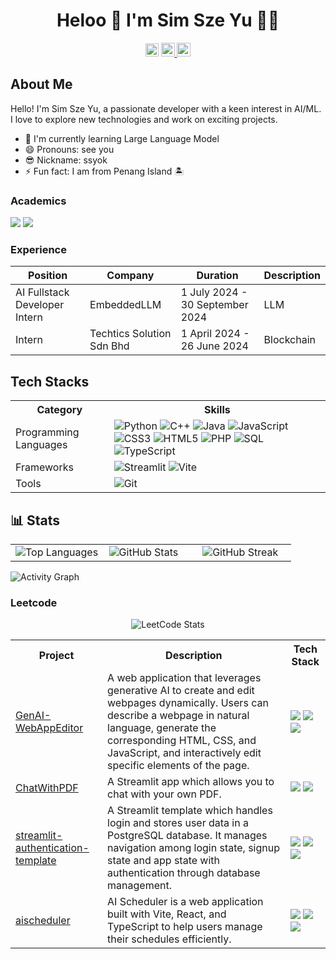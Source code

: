 <h1 align='center'>
  Heloo 👋 I'm Sim Sze Yu 👨‍💻
</h1>

<div align='center'>
  <img src="https://komarev.com/ghpvc/?username=szeyu&color=dc143c&style=for-the-badge" alt="Profile Views" style="height:21px;">
  <a href="https://bento.me/szeyusim">
    <img src="https://img.shields.io/badge/Portfolio-543DE0?style=for-the-badge&logo=About.me&logoColor=white" alt="Portfolio" style="height:22px;">
  </a>
  <a href="https://www.linkedin.com/in/szeyusim/">
    <img src="https://img.shields.io/badge/LinkedIn-0A66C2?style=for-the-badge&logo=linkedin&logoColor=white" alt="LinkedIn" style="height:22px;">
  </a>
</div>

## About Me
Hello! I'm Sim Sze Yu, a passionate developer with a keen interest in AI/ML. I love to explore new technologies and work on exciting projects.

- 🌱 I'm currently learning Large Language Model
- 😄 Pronouns: see you
- 😎 Nickname: ssyok
- ⚡ Fun fact: I am from Penang Island 🏝️


### Academics
<span><img src="https://img.shields.io/badge/BTECH-[Universiti Malaya]-1877F2?style=for-the-badge"></span>
<span><img src="https://img.shields.io/badge/GPA-[3.96]-EFEEE9?style=for-the-badge"></span>

### Experience

| Position | Company | Duration | Description |
|----------|---------|----------|-------------|
| AI Fullstack Developer Intern | EmbeddedLLM | 1 July 2024 - 30 September 2024 | LLM |
| Intern | Techtics Solution Sdn Bhd | 1 April 2024 - 26 June 2024 | Blockchain |


## Tech Stacks
<table>
  <tr>
    <th>Category</th>
    <th>Skills</th>
  </tr>
  <tr>
    <td>Programming Languages</td>
    <td>
      <img src="https://img.shields.io/badge/-Python-3776AB?style=flat&logo=python&logoColor=white" alt="Python">
      <img src="https://img.shields.io/badge/-C++-00599C?style=flat&logo=c%2B%2B&logoColor=white" alt="C++">
      <img src="https://img.shields.io/badge/-Java-007396?style=flat&logo=java&logoColor=white" alt="Java">
      <img src="https://img.shields.io/badge/-JavaScript-F7DF1E?style=flat&logo=javascript&logoColor=black" alt="JavaScript">
      <img src="https://img.shields.io/badge/-CSS3-1572B6?style=flat&logo=css3" alt="CSS3">
      <img src="https://img.shields.io/badge/-HTML5-E34F26?style=flat&logo=html5&logoColor=white" alt="HTML5">
      <img src="https://img.shields.io/badge/-PHP-777BB4?style=flat&logo=php&logoColor=white" alt="PHP">
      <img src="https://img.shields.io/badge/-SQL-4479A1?style=flat&logo=postgresql&logoColor=white" alt="SQL">
      <img src="https://img.shields.io/badge/-TypeScript-3178C6?style=flat&logo=typescript&logoColor=white" alt="TypeScript">
    </td>
  </tr>
  <tr>
    <td>Frameworks</td>
    <td>
      <img src="https://img.shields.io/badge/-Streamlit-FF4B4B?style=flat&logo=streamlit&logoColor=white" alt="Streamlit">
      <img src="https://img.shields.io/badge/-Vite-646CFF?style=flat&logo=vite&logoColor=white" alt="Vite">
    </td>
  </tr>
  <tr>
    <td>Tools</td>
    <td>
      <img src="https://img.shields.io/badge/-Git-F05032?style=flat&logo=git&logoColor=white" alt="Git">
    </td>
  </tr>
</table>

## 📊 Stats

<table>
  <tr>
    <td width="33%">
      <img src="https://github-readme-stats.vercel.app/api/top-langs/?username=szeyu&theme=tokyonight&hide_border=false&include_all_commits=true&count_private=false&layout=compact" alt="Top Languages" />
    </td>
    <td width="33%">
      <img src="https://github-readme-stats.vercel.app/api?username=szeyu&theme=tokyonight&hide_border=false&include_all_commits=true&count_private=false" alt="GitHub Stats" />
    </td>
    <td width="33%">
      <img src="https://github-readme-streak-stats.herokuapp.com/?user=szeyu&theme=tokyonight&hide_border=false" alt="GitHub Streak" />
    </td>
  </tr>
</table>

![Activity Graph](https://github-readme-activity-graph.vercel.app/graph?username=szeyu&theme=tokyo-night)

### Leetcode
  <div align="center">

  ![LeetCode Stats](https://leetcode.card.workers.dev/szeyusim?theme=auto&font=baloo&extension=null)

  </div>

<table>
  <tr>
    <th>Project</th>
    <th>Description</th>
    <th>Tech Stack</th>
  </tr>
  <tr>
    <td>
<!--       <img src="https://github.com/szeyu/GenAI-WebAppEditor/raw/main/logo.png" width="100" height="100"><br> -->
      <a href="https://github.com/szeyu/GenAI-WebAppEditor">GenAI-WebAppEditor</a>
    </td>
    <td>A web application that leverages generative AI to create and edit webpages dynamically. Users can describe a webpage in natural language, generate the corresponding HTML, CSS, and JavaScript, and interactively edit specific elements of the page.</td>
    <td>
      <img src="https://img.shields.io/badge/-HTML5-E34F26?style=flat&logo=html5&logoColor=white">
      <img src="https://img.shields.io/badge/-CSS3-1572B6?style=flat&logo=css3">
      <img src="https://img.shields.io/badge/-JavaScript-F7DF1E?style=flat&logo=javascript&logoColor=black">
    </td>
  </tr>
  <tr>
    <td>
<!--       <img src="https://github.com/szeyu/ChatWithPDF/raw/main/logo.png" width="100" height="100"><br> -->
      <a href="https://github.com/szeyu/ChatWithPDF">ChatWithPDF</a>
    </td>
    <td>A Streamlit app which allows you to chat with your own PDF.</td>
    <td>
      <img src="https://img.shields.io/badge/-Python-3776AB?style=flat&logo=python&logoColor=white">
      <img src="https://img.shields.io/badge/-Streamlit-FF4B4B?style=flat&logo=streamlit&logoColor=white">
    </td>
  </tr>
  <tr>
    <td>
<!--       <img src="https://github.com/szeyu/streamlit-authentication-template/raw/main/logo.png" width="100" height="100"><br> -->
      <a href="https://github.com/szeyu/streamlit-authentication-template">streamlit-authentication-template</a>
    </td>
    <td>A Streamlit template which handles login and stores user data in a PostgreSQL database. It manages navigation among login state, signup state and app state with authentication through database management.</td>
    <td>
      <img src="https://img.shields.io/badge/-Python-3776AB?style=flat&logo=python&logoColor=white">
      <img src="https://img.shields.io/badge/-Streamlit-FF4B4B?style=flat&logo=streamlit&logoColor=white">
      <img src="https://img.shields.io/badge/-PostgreSQL-336791?style=flat&logo=postgresql&logoColor=white">
    </td>
  </tr>
  <tr>
    <td>
<!--       <img src="https://github.com/szeyu/aischeduler/raw/main/logo.png" width="100" height="100"><br> -->
      <a href="https://github.com/szeyu/aischeduler">aischeduler</a>
    </td>
    <td>AI Scheduler is a web application built with Vite, React, and TypeScript to help users manage their schedules efficiently.</td>
    <td>
      <img src="https://img.shields.io/badge/-React-61DAFB?style=flat&logo=react&logoColor=black">
      <img src="https://img.shields.io/badge/-TypeScript-3178C6?style=flat&logo=typescript&logoColor=white">
      <img src="https://img.shields.io/badge/-Vite-646CFF?style=flat&logo=vite&logoColor=white">
    </td>
  </tr>
</table>

